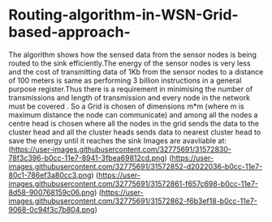 # Routing-algorithm-in-WSN-Grid-based-approach-
The algorithm shows how the sensed data from the sensor nodes is being routed to the sink efficiently.The energy of the sensor nodes is very less and the cost of transmitting data of 1Kb from the  sensor nodes to a distance of 100 meters is same as performing 3 billion instructions in a general purpose register.Thus there is a requirement in minimising the number of transmissions and length of transmission and every node in the network must be covered . So a Grid is chosen of dimensions m*m (where m is maximum distance the node can communicate) and among all the nodes a centre head is chosen where all the nodes in the grid sends the data to the cluster head and all the cluster heads sends data to nearest cluster head to save the energy until it reaches the sink
Images are avavliable at:
(https://user-images.githubusercontent.com/32775691/31572830-78f3c396-b0cc-11e7-8941-3fbea69812cd.png)
(https://user-images.githubusercontent.com/32775691/31572852-d2022036-b0cc-11e7-80c1-786ef3a80cc3.png)
(https://user-images.githubusercontent.com/32775691/31572861-f657c698-b0cc-11e7-8d58-900768159c06.png)
(https://user-images.githubusercontent.com/32775691/31572862-f6b3ef18-b0cc-11e7-9068-0c94f3c7b804.png)
